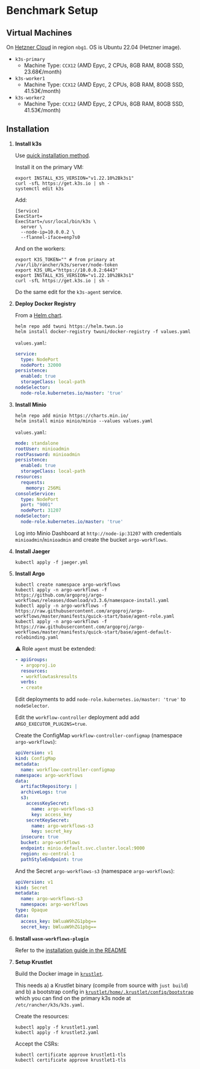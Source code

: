 # Benchmark Setup

## Virtual Machines

On [Hetzner Cloud](https://hetzner.cloud) in region `nbg1`. OS is Ubuntu 22.04 (Hetzner image).

* `k3s-primary`
  * Machine Type: `CCX12` (AMD Epyc, 2 CPUs, 8GB RAM, 80GB SSD, 23.68€/month)
* `k3s-worker1`
  * Machine Type: `CCX12` (AMD Epyc, 2 CPUs, 8GB RAM, 80GB SSD, 41.53€/month)
* `k3s-worker2`
  * Machine Type: `CCX12` (AMD Epyc, 2 CPUs, 8GB RAM, 80GB SSD, 41.53€/month)

## Installation

1. **Install k3s**
   
   Use [quick installation method](https://rancher.com/docs/k3s/latest/en/installation/install-options/#options-for-installation-with-script).

   Install it on the primary VM:

   ```shell
   export INSTALL_K3S_VERSION="v1.22.10%2Bk3s1"
   curl -sfL https://get.k3s.io | sh -
   systemctl edit k3s
   ```
   
   Add:

   ```
   [Service]
   ExecStart=
   ExecStart=/usr/local/bin/k3s \
     server \
     --node-ip=10.0.0.2 \
     --flannel-iface=enp7s0
   ```

   And on the workers:

   ```shell
   export K3S_TOKEN="" # from primary at /var/lib/rancher/k3s/server/node-token
   export K3S_URL="https://10.0.0.2:6443"
   export INSTALL_K3S_VERSION="v1.22.10%2Bk3s1"
   curl -sfL https://get.k3s.io | sh -
   ```
   
   Do the same edit for the `k3s-agent` service.

2. **Deploy Docker Registry**

   From a [Helm chart](https://github.com/twuni/docker-registry.helm).

   ```shell
   helm repo add twuni https://helm.twun.io
   helm install docker-registry twuni/docker-registry -f values.yaml
   ```
   
   `values.yaml`:

   ```yaml
   service:
     type: NodePort
     nodePort: 32000
   persistence:
     enabled: true
     storageClass: local-path
   nodeSelector:
     node-role.kubernetes.io/master: 'true'
   ```

3. **Install Minio**

   ```shell
   helm repo add minio https://charts.min.io/
   helm install minio minio/minio --values values.yaml
   ```
   
   `values.yaml`:

   ```yaml
   mode: standalone
   rootUser: minioadmin
   rootPassword: minioadmin
   persistence:
     enabled: true
     storageClass: local-path
   resources:
     requests:
       memory: 256Mi
   consoleService:
     type: NodePort
     port: "9001"
     nodePort: 31207
   nodeSelector:
     node-role.kubernetes.io/master: 'true'
   ```
   
   Log into Minio Dashboard at `http://node-ip:31207` with credentials `minioadmin`/`minioadmin` and create the bucket `argo-workflows`.

4. **Install Jaeger**

   ```shell
   kubectl apply -f jaeger.yml
   ```

5. **Install Argo**

   ```shell
   kubectl create namespace argo-workflows
   kubectl apply -n argo-workflows -f https://github.com/argoproj/argo-workflows/releases/download/v3.3.6/namespace-install.yaml
   kubectl apply -n argo-workflows -f https://raw.githubusercontent.com/argoproj/argo-workflows/master/manifests/quick-start/base/agent-role.yaml
   kubectl apply -n argo-workflows -f https://raw.githubusercontent.com/argoproj/argo-workflows/master/manifests/quick-start/base/agent-default-rolebinding.yaml
   ```
   
   :warning: Role `agent` must be extended:

   ```yaml
   - apiGroups:
     - argoproj.io
     resources:
     - workflowtaskresults
     verbs:
     - create
   ```
   
   Edit deployments to add `node-role.kubernetes.io/master: 'true'` to `nodeSelector`.

   Edit the `workflow-controller` deployment add add `ARGO_EXECUTOR_PLUGINS=true`.

   Create the ConfigMap `workflow-controller-configmap` (namespace `argo-workflows`):

   ```yaml
   apiVersion: v1
   kind: ConfigMap
   metadata:
     name: workflow-controller-configmap
   namespace: argo-workflows
   data:
     artifactRepository: |
     archiveLogs: true
     s3:
       accessKeySecret:
         name: argo-workflows-s3
         key: access_key
       secretKeySecret:
         name: argo-workflows-s3
         key: secret_key
     insecure: true
     bucket: argo-workflows
     endpoint: minio.default.svc.cluster.local:9000
     region: eu-central-1
     pathStyleEndpoint: true
   ```

   And the Secret `argo-workflows-s3` (namespace `argo-workflows`):

   ```yaml
   apiVersion: v1
   kind: Secret
   metadata:
     name: argo-workflows-s3
     namespace: argo-workflows
   type: Opaque
   data:
     access_key: bWluaW9hZG1pbg==
     secret_key: bWluaW9hZG1pbg==
   ```

6. **Install `wasm-workflows-plugin`**

   Refer to the [installation guide in the README](/README.md#Installation)

7. **Setup Krustlet**

   Build the Docker image in [`krustlet`](krustlet).

   This needs a) a Krustlet binary (compile from source with `just build`) and b) a bootstrap config in [`krustlet/home/.krustlet/config/bootstrap`](krustlet/home/.krustlet/config) which you can find on the primary k3s node at `/etc/rancher/k3s/k3s.yaml`.

   Create the resources:

   ```shell
   kubectl apply -f krustlet1.yaml
   kubectl apply -f krustlet2.yaml
   ```
   
   Accept the CSRs:

   ```shell
   kubectl certificate approve krustlet1-tls
   kubectl certificate approve krustlet1-tls
   ```
